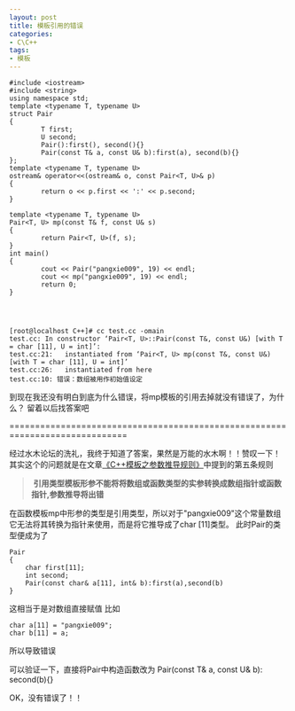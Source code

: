 ```yaml
---
layout: post
title: 模板引用的错误
categories:
- C\C++
tags:
- 模板
---
```


	#include <iostream>
    #include <string>
    using namespace std;
    template <typename T, typename U>
    struct Pair
    {
            T first;
            U second;
            Pair():first(), second(){}
            Pair(const T& a, const U& b):first(a), second(b){}
    };
    template <typename T, typename U>
    ostream& operator<<(ostream& o, const Pair<T, U>& p)
    {
            return o << p.first << ':' << p.second;
    }
    
    template <typename T, typename U>
    Pair<T, U> mp(const T& f, const U& s)
    {
            return Pair<T, U>(f, s);
    }
    int main()
    {
            cout << Pair("pangxie009", 19) << endl;
            cout << mp("pangxie009", 19) << endl;
            return 0;
    }



    
    [root@localhost C++]# cc test.cc -omain
    test.cc: In constructor ‘Pair<T, U>::Pair(const T&, const U&) [with T = char [11], U = int]’:
    test.cc:21:   instantiated from ‘Pair<T, U> mp(const T&, const U&) [with T = char [11], U = int]’
    test.cc:26:   instantiated from here
    test.cc:10: 错误：数组被用作初始值设定


到现在我还没有明白到底为什么错误，将mp模板的引用去掉就没有错误了，为什么？
留着以后找答案吧

=============================================================================

经过水木论坛的洗礼，我终于知道了答案，果然是万能的水木啊！！赞叹一下！
其实这个的问题就是在文章[《C++模板之参数推导规则》](http://ucshell.com/archives/702)中提到的第五条规则


>  **引用类型模板形参不能将将数组或函数类型的实参转换成数组指针或函数指针,参数推导将出错**


在函数模板mp中形参的类型是引用类型，所以对于"pangxie009"这个常量数组它无法将其转换为指针来使用，而是将它推导成了char [11]类型。
此时Pair的类型便成为了

    
    Pair
    {
    	char first[11];
    	int second;
    	Pair(const char& a[11], int& b):first(a),second(b)
    }


这相当于是对数组直接赋值
比如

    
    char a[11] = "pangxie009";
    char b[11] = a;


所以导致错误

可以验证一下，直接将Pair中构造函数改为
Pair(const T& a, const U& b): second(b){}

OK，没有错误了！！

